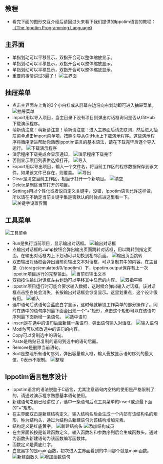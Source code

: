 ## 教程
* 看完下面的图形交互介绍后请回过头来看下我们提供的Ippotim语言的教程：
[《The Ippotim Programming Language》](../The&#32;Ippotim&#32;Programming&#32;Language/README.md)
## 主界面
* 单指划动可以平移显示，双指开合可以整体缩放显示。
* 单指划动可以平移显示，双指开合可以整体缩放显示。
* 单指划动可以平移显示，双指开合可以整体缩放显示。
* 重要的事情讲过3遍了！
![主界面](主界面.jpg)
## 抽屉菜单
* 点击主界面左上角的3个小白杠或从屏幕左边沿向右划动即可进入抽屉菜单。
![抽屉菜单](抽屉菜单.jpg)
* Import用以导入项目，当主目录下没有项目则弹出对话框询问是否从GitHub下载演示程序。
* 萌新请注意！萌新请注意！萌新请注意！进入主界面后请先联网，然后进入抽屉菜单点击Import菜单项，按照引导从GitHub上下载演示程序。这些演示程序将循序渐进帮助你熟悉Ippotim语言的基本语法，请在下载完毕后逐个导入运行。
![下载演示程序](下载演示程序.jpg)
* 演示程序下载完成会显示通知。
![演示程序下载完毕](演示程序下载完毕.jpg)
* 否则显示项目列表供选择打开。
![导入](导入.jpg)
* Export用以导出项目，输入一个文件名，将当前工作区的程序数据保存到该文件。如果该文件已存在，则覆盖。
![导出](导出.jpg)
* Clear是清空当前工作区，相当于打开一个新项目。
![清空](清空.jpg)
* Delete是删除当前打开的项目。
* Settings用以个性化或者说自定义关键字，没错，Ippotim语言允许这样做，所以请在不确定当前关键字集是否默认的时候点进这里看一下。
![关键字设置界面](关键字设置界面.jpg)
## 工具菜单
![工具菜单](工具菜单.jpg)
* Run是执行当前项目，显示输出对话框。
![输出对话框](输出对话框.jpg)
* 点输出对话框的Jump按钮会弹出输出页面跳转对话框，用以跳转到指定页面。在输出对话框内上下划动可以切换到相邻页面。
![输出页面跳转](输出页面跳转.jpg)
* 双击输出对话框会弹出当前页输出文本对话框，可以复制其中的内容。在主目录（/storage/emulated/0/Ippotim/）下，ippotim.output保存有上一次Ippotim项目运行的完整输出。
![当前页输出文本](当前页输出文本.jpg)
* 双指按住输出对话框左右划动可以平移其中显示的内容。
![双指平移](双指平移.jpg)
* Ippotim项目运行时可能会要求输入数据，这时候会弹出输入对话框。该对话框点击空白处会消失，长按输出对话框会恢复显示。这里划重点，这个设计很有用。
![输入](输入.jpg)
* 选中语句后该语句会蓝底白字显示，这时候就解锁工作菜单的部分操作了。同时在选中的语句序列最下面会出现一个“+”矩形，点击这个矩形可以在该语句序列最下面新增一条语句。
![选中语句](选中语句.jpg)
* Insert是在选中的语句后面新建一条语句，弹出语句输入对话框。
![输入语句](输入语句.jpg)
* Modify可以修改选中的语句的内容。
* Copy可以复制选中的语句。
* Paste是粘贴已复制的语句到选中的语句后面。
* Remove是删除当前语句。
* Sort是整理所有语句序列，弹出容量输入框，输入叠放显示语句序列的最大值，0表示不限制。
![整理](整理.jpg)
## Ippotim语言程序设计
* Ippotim语言的语法脱胎于C语言，尤其注意语句内空格的使用是严格限制了的，请通过演示程序熟悉基本语句使用。
* 新建语句之前已经讲过了，选中一条语句后点工具菜单的Insert或点最下面的“+”矩形。
* 在主界面双击是新建结构定义，输入结构名后会生成一个内部有该结构名的矩形，称为结构头，通过为结构头新建语句为该结构增加元素。
* 结构定义是红底黄字。
![新建结构头](新建结构头.jpg)
![添加结构成员](添加结构成员.jpg)
* 在主界面长按是新建函数定义，输入函数名和参数序列后会生成函数头，通过为函数头新建语句为该函数编写函数体。
* 函数定义是黄底红字。
* 白底黑字的是main函数，初次进入主界面看到的中间那个就是main函数。
![新建函数头](新建函数头.jpg)
![增加函数语句](增加函数语句.jpg)

